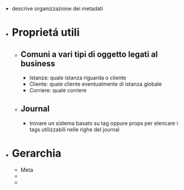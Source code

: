 - descrive organizzazione dei metadati
- # Proprietá utili
	- ## Comuni a vari tipi di oggetto legati al business
		- Istanza: quale istanza riguarda o cliente
		- Cliente: quale cliente eventualmente di istanza globale
		- Corriere: quale corriere
	- ## Journal
		- trovare un sistema basato su tag oppure props per elencare i tags utilizzabili nelle righe del journal
- # Gerarchia
	- Meta
	-
	-